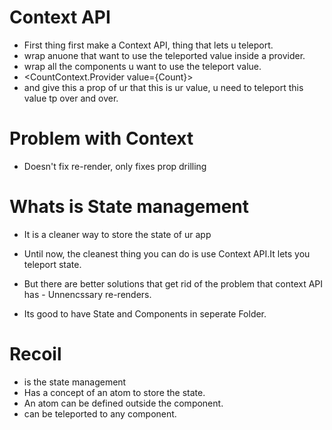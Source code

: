 # Context API

- First thing first make a Context API, thing that lets u teleport.
- wrap anuone that want to use the teleported value inside a provider.
- wrap all the components u want to use the teleport value.
- <CountContext.Provider value={Count}>
- and give this a prop of ur that this is ur value, u need to teleport this value tp over and over.
  
# Problem with Context
- Doesn't fix re-render, only fixes prop drilling

# Whats is State management 
- It is a cleaner way to store the state of ur app
- Until now, the cleanest thing you can do is use Context API.It lets you teleport state.

- But there are better solutions that get rid of the problem that context API has - Unnencssary re-renders.
- Its good to have State and Components in seperate Folder.

# Recoil
- is the state management 
- Has a concept of an atom to store the state.
- An atom can be defined outside the component.
- can be teleported to any component.
